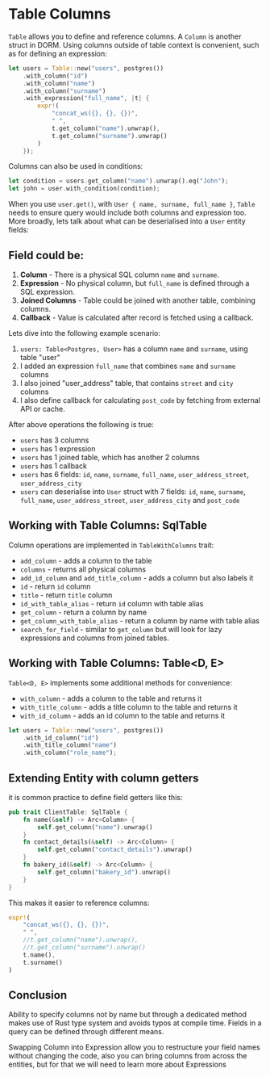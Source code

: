 # Table Columns

`Table` allows you to define and reference columns. A `Column` is another struct in DORM.
Using columns outside of table context is convenient, such as for defining an expression:

```rust
let users = Table::new("users", postgres())
    .with_column("id")
    .with_column("name")
    .with_column("surname")
    .with_expression("full_name", |t| {
        expr!(
            "concat_ws({}, {}, {})",
            " ",
            t.get_column("name").unwrap(),
            t.get_column("surname").unwrap()
        )
    });
```

Columns can also be used in conditions:

```rust
let condition = users.get_column("name").unwrap().eq("John");
let john = user.with_condition(condition);
```

When you use `user.get()`, with `User { name, surname, full_name }`, `Table` needs to
ensure query would include both columns and expression too. More broadly, lets talk about
what can be deserialised into a `User` entity fields:

## Field could be:

1. **Column** - There is a physical SQL column `name` and `surname`.
2. **Expression** - No physical column, but `full_name` is defined through a SQL expression.
3. **Joined Columns** - Table could be joined with another table, combining columns.
4. **Callback** - Value is calculated after record is fetched using a callback.

Lets dive into the following example scenario:

1. `users: Table<Postgres, User>` has a column `name` and `surname`, using table "user"
2. I added an expression `full_name` that combines `name` and `surname` columns
3. I also joined "user_address" table, that contains `street` and `city` columns
4. I also define callback for calculating `post_code` by fetching from external API or cache.

After above operations the following is true:

- `users` has 3 columns
- `users` has 1 expression
- `users` has 1 joined table, which has another 2 columns
- `users` has 1 callback
- `users` has 6 fields: `id`, `name`, `surname`, `full_name`, `user_address_street`, `user_address_city`
- `users` can deserialise into `User` struct with 7 fields: `id`, `name`, `surname`, `full_name`, `user_address_street`,
  `user_address_city` and `post_code`

## Working with Table Columns: SqlTable

Column operations are implemented in `TableWithColumns` trait:

- `add_column` - adds a column to the table
- `columns` - returns all physical columns
- `add_id_column` and `add_title_column` - adds a column but also labels it
- `id` - return `id` column
- `title` - return `title` column
- `id_with_table_alias` - return `id` column with table alias
- `get_column` - return a column by name
- `get_column_with_table_alias` - return a column by name with table alias
- `search_for_field` - similar to `get_column` but will look for lazy expressions and columns from joined tables.

## Working with Table Columns: Table<D, E>

`Table<D, E>` implements some additional methods for convenience:

- `with_column` - adds a column to the table and returns it
- `with_title_column` - adds a title column to the table and returns it
- `with_id_column` - adds an id column to the table and returns it

```rust
let users = Table::new("users", postgres())
    .with_id_column("id")
    .with_title_column("name")
    .with_column("role_name");
```

## Extending Entity with column getters

it is common practice to define field getters like this:

```rust
pub trait ClientTable: SqlTable {
    fn name(&self) -> Arc<Column> {
        self.get_column("name").unwrap()
    }
    fn contact_details(&self) -> Arc<Column> {
        self.get_column("contact_details").unwrap()
    }
    fn bakery_id(&self) -> Arc<Column> {
        self.get_column("bakery_id").unwrap()
    }
}
```

This makes it easier to reference columns:

```rust
expr!(
    "concat_ws({}, {}, {})",
    " ",
    //t.get_column("name").unwrap(),
    //t.get_column("surname").unwrap()
    t.name(),
    t.surname()
)
```

## Conclusion

Ability to specify columns not by name but through a dedicated method makes
use of Rust type system and avoids typos at compile time. Fields in a query
can be defined through different means.

Swapping Column into Expression allow you to restructure your field names
without changing the code, also you can bring columns from across the
entities, but for that we will need to learn more about Expressions
